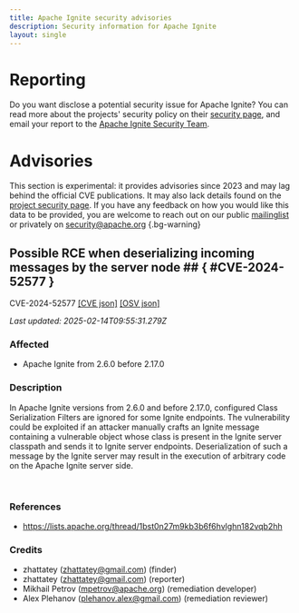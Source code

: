 ```yaml
---
title: Apache Ignite security advisories
description: Security information for Apache Ignite
layout: single
---
```


# Reporting

Do you want disclose a potential security issue for Apache Ignite? You can read more about the projects' security policy on their [security page](https://ignite.apache.org/docs/latest/security/security-model), and email your report to the [Apache Ignite Security Team](mailto:security@ignite.apache.org).

# Advisories

This section is experimental: it provides advisories since 2023 and may lag behind the official CVE publications. It may also lack details found on the [project security page](https://ignite.apache.org/docs/latest/security/security-model). If you have any feedback on how you would like this data to be provided, you are welcome to reach out on our public [mailinglist](/mailinglist) or privately on [security@apache.org](mailto:security@apache.org)
{.bg-warning}

## Possible RCE when deserializing incoming messages by the server node ## { #CVE-2024-52577 }

CVE-2024-52577 [\[CVE json\]](./CVE-2024-52577.cve.json) [\[OSV json\]](./CVE-2024-52577.osv.json)



_Last updated: 2025-02-14T09:55:31.279Z_

### Affected

* Apache Ignite from 2.6.0 before 2.17.0


### Description

<p>In Apache Ignite versions from 2.6.0 and before 2.17.0, configured Class Serialization Filters are ignored for some Ignite endpoints. The vulnerability could be exploited if an attacker manually crafts an Ignite message containing a vulnerable object whose class is present in the Ignite server classpath and sends it to Ignite server endpoints. Deserialization of such a message by the Ignite server may result in the execution of arbitrary code on the Apache Ignite server side.<br></p><p><br></p>

### References
* https://lists.apache.org/thread/1bst0n27m9kb3b6f6hvlghn182vqb2hh


### Credits
* zhattatey (zhattatey@gmail.com) (finder)
* zhattatey (zhattatey@gmail.com) (reporter)
* Mikhail Petrov (mpetrov@apache.org) (remediation developer)
* Alex Plehanov (plehanov.alex@gmail.com) (remediation reviewer)
